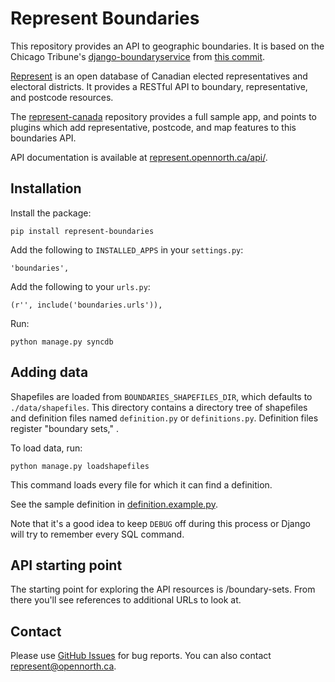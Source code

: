 # Represent Boundaries

This repository provides an API to geographic boundaries. It is based on the Chicago Tribune's [django-boundaryservice](http://github.com/newsapps/django-boundaryservice) from [this commit](https://github.com/newsapps/django-boundaryservice/commit/67e79d47d49eab444681309328dbe6554b953d69).

[Represent](http://represent.opennorth.ca) is an open database of Canadian elected representatives and electoral districts. It provides a RESTful API to boundary, representative, and postcode resources.

The [represent-canada](http://github.com/opennorth/represent-canada) repository provides a full sample app, and points to plugins which add representative, postcode, and map features to this boundaries API.

API documentation is available at [represent.opennorth.ca/api/](http://represent.opennorth.ca/api/#boundaryset).

## Installation

Install the package:

    pip install represent-boundaries

Add the following to `INSTALLED_APPS` in your `settings.py`:

    'boundaries',

Add the following to your `urls.py`:

    (r'', include('boundaries.urls')),

Run:

    python manage.py syncdb

## Adding data

Shapefiles are loaded from `BOUNDARIES_SHAPEFILES_DIR`, which defaults to `./data/shapefiles`. This directory contains a directory tree of shapefiles and definition files named `definition.py` or `definitions.py`. Definition files register "boundary sets," .

To load data, run:

    python manage.py loadshapefiles

This command loads every file for which it can find a definition.

See the sample definition in [definition.example.py](http://github.com/rhymeswithcycle/represent-boundaries/blob/master/definition.example.py).

Note that it's a good idea to keep `DEBUG` off during this process or Django will try to remember every SQL command.

## API starting point

The starting point for exploring the API resources is /boundary-sets. From there you'll see references to additional URLs to look at.

## Contact

Please use [GitHub Issues](http://github.com/opennorth/represent-canada/issues) for bug reports. You can also contact [represent@opennorth.ca](mailto:represent@opennorth.ca).
